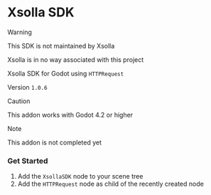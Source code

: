 # Xsolla SDK

> [!Warning]
> This SDK is not maintained by Xsolla
> 
> Xsolla is in no way associated with this project

Xsolla SDK for Godot using `HTTPRequest`

Version  `1.0.6`

> [!Caution]
> This addon works with Godot 4.2 or higher

> [!Note]
> This addon is not completed yet

### Get Started

1. Add the `XsollaSDK` node to your scene tree
2. Add the `HTTPRequest` node as child of the recently created node
